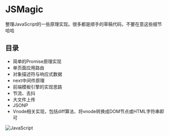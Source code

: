 JSMagic
===
整理JavaScript的一些原理实现。很多都是顺手的草稿代码，不要在意这些细节哈哈

## 目录
* 简单的Promise原理实现
* 单页面应用路由
* 对象描述符与响应式数据
* next中间件原理
* 前端模板引擎的实现思路
* 节流、去抖
* 大文件上传
* JSONP
* Vnode相关实现，包括diff算法、将vnode转换成DOM节点或HTML字符串即可

![JavaScript](https://tva1.sinaimg.cn/large/006y8mN6gy1g6owe7pw37j30dq0dg75g.jpg)